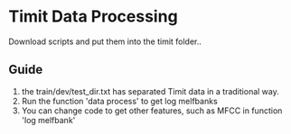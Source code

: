 # Timit Data Processing
Download scripts and put them into the timit folder..
## Guide
1. the train/dev/test_dir.txt has separated Timit data in a traditional way.
2. Run the function 'data process' to get log melfbanks
3. You can change code to get other features, such as MFCC in function 'log melfbank'